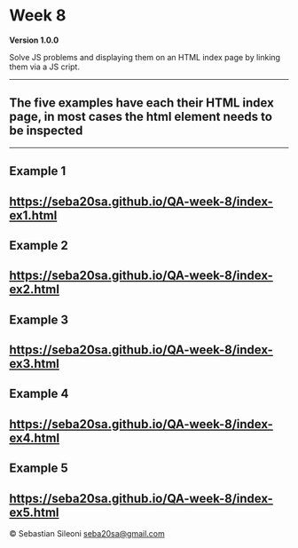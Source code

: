 # Week 8
**Version 1.0.0**

Solve JS problems and displaying them on an HTML index page by linking them via a JS cript.

---
## The five examples have each their HTML index page, in most cases the html element needs to be inspected
---
## Example 1
https://seba20sa.github.io/QA-week-8/index-ex1.html
---
## Example 2
https://seba20sa.github.io/QA-week-8/index-ex2.html
---
## Example 3
https://seba20sa.github.io/QA-week-8/index-ex3.html
---
## Example 4
https://seba20sa.github.io/QA-week-8/index-ex4.html
---
## Example 5
https://seba20sa.github.io/QA-week-8/index-ex5.html
---
© Sebastian Sileoni seba20sa@gmail.com


